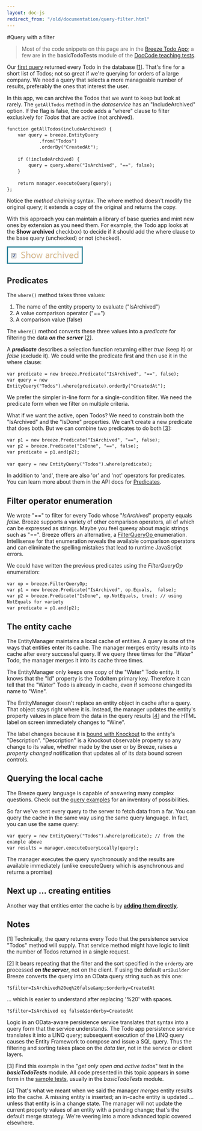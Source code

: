 ```yaml
---
layout: doc-js
redirect_from: "/old/documentation/query-filter.html"
---
```

#Query with a filter

> Most of the code snippets on this page are in the <a href="/doc-samples/about-todo">Breeze Todo App</a>; a few are in the **basicTodoTests** module of the <a href="/doc-samples/doccode">DocCode teaching tests</a>.

Our <a href="/doc-js/lap-first-query">first query</a> returned every Todo in the database [<a href="#note 1">1</a>].  That's fine for a short list of Todos; not so great if we're querying for orders of a large company. We need a query that selects a more manageable number of results, preferably the ones that interest the user.

In this app, we can archive the Todos that we want to keep but look at rarely. The `getAllTodos` method in the *dataservice* has an "IncludeArchived" option. If the flag is false, the code adds a "where" clause to filter exclusively for *Todos* that are active (not archived).

    function getAllTodos(includeArchived) {
        var query = breeze.EntityQuery
                .from("Todos")
                .orderBy("CreatedAt");
    
        if (!includeArchived) {
            query = query.where("IsArchived", "==", false);
        }
    
        return manager.executeQuery(query);
    };

Notice the *method chaining* syntax. The where method doesn't modify the original query; it extends a copy of the original and returns the copy.

With this approach you can maintain a library of base queries and mint new ones by extension as you need them. For example, the Todo app looks at the **Show archived** checkbox) to decide if it should add the where clause to the base query (unchecked) or not (checked).

<img alt="" src="/images/samples/BreezeTodoShowArchivedSnapshot.jpg" />

## Predicates

The `where()` method takes three values:

1. The name of the entity property to evaluate ("IsArchived")
1. A value comparison operator ("==")
1. A comparison value (<span class="codeword">false</span>)


The `where()` method converts these three values into a *predicate* for filtering the data ***on the server*** [<a href="#note 2">2</a>].

A ***predicate*** describes a selection function returning either *true* (keep it) or *false* (exclude it). We could write the predicate first and then use it in the where clause:


    var predicate = new breeze.Predicate("IsArchived", "==", false);  
    var query = new EntityQuery("Todos").where(predicate).orderBy("CreatedAt");

We prefer the simpler in-line form for a single-condition filter. We need the predicate form when we filter on multiple criteria.

What if we want the active, open Todos? We need to constrain both the "IsArchived" and the "IsDone" properties. We can't create a new predicate that does both. But we can combine two predicates to do both [<a href="#note 3">3</a>]:

    var p1 = new breeze.Predicate("IsArchived", "==", false);
    var p2 = breeze.Predicate("IsDone", "==", false); 
    var predicate = p1.and(p2);

    var query = new EntityQuery("Todos").where(predicate);

In addition to 'and', there are also 'or' and 'not' operators for predicates. You can learn more about them in the API docs for <a href="/doc-js/api-docs/classes/Predicate.html">Predicates</a>.

## Filter operator enumeration

We wrote "==" to filter for every Todo whose "*IsArchived*" property equals *false.* Breeze supports a variety of other comparison operators, all of which can be expressed as strings. Maybe you feel queesy about magic strings such as "==". Breeze offers an alternative, a <a href="/doc-js/api-docs/classes/FilterQueryOp.html" target="_blank">FilterQueryOp </a>enumeration. Intellisense for that enumeration reveals the available comparison operators and can eliminate the spelling mistakes that lead to runtime JavaScript errors.

We could have written the previous predicates using the *FilterQueryOp* enumeration:

    var op = breeze.FilterQueryOp;
    var p1 = new breeze.Predicate("IsArchived", op.Equals,  false);
    var p2 = breeze.Predicate("IsDone", op.NotEquals, true); // using NotEquals for variety
    var predicate = p1.and(p2);


## The entity cache

The EntityManager maintains a local cache of entities. A query is one of the ways that entities enter its cache. The manager merges entity results into its cache after every successful query. If we query three times for the "Water" Todo, the manager merges it into its cache three times.

The EntityManager only keeps one copy of the "Water" Todo entity. It knows that the "Id" property is the TodoItem primary key. Therefore it can tell that the "Water" Todo is already in cache, even if someone changed its name to "Wine".

The EntityManager doesn't replace an entity object in cache after a query. That object stays right where it is. Instead, the manager updates the entity's property values in place from the data in the query results [<a href="#note 4">4</a>] and the HTML label on screen immediately changes to "Wine".

The label changes because it is <a href="/doc-js/lap-knockout">bound with Knockout</a> to the entity's "Description". "Description" is a Knockout observable property so any change to its value, whether made by the user or by Breeze, raises a *property changed* notification that updates all of its data bound screen controls.

## Querying the local cache

The Breeze query language is capable of answering many complex questions. Check out the <a href="/doc-js/query-examples">query examples</a> for an inventory of possibilities.

So far we've sent every query to the server to fetch data from a far. You can query the cache in the same way using the same query language. In fact, you can use the same query:

    var query = new EntityQuery("Todos").where(predicate); // from the example above
    var results = manager.executeQueryLocally(query);

The manager executes the query synchronously and the results are available immediately (unlike executeQuery which is asynchronous and returns a promise)

## Next up ... creating entities

Another way that entities enter the cache is by **<a href="/doc-js/lap-add-entity">adding them directly</a>**.

## Notes

<a name="note 1"></a>[1] Technically, the query returns every Todo that the persistence service "Todos" method will supply. That service method might have logic to limit the number of Todos returned in a single request.

<a name="note 2"></a>[2] It bears repeating that the filter and the sort specified in the `orderBy` are processed ***on the server***, not on the client. If using the default `uriBuilder` Breeze converts the query into an OData query string such as this one:

    ?$filter=IsArchived%20eq%20false&amp;$orderby=CreatedAt

... which is easier to understand after replacing '%20' with spaces.

    ?$filter=IsArchived eq false&$orderby=CreatedAt

Logic in an OData-aware persistence service translates that syntax into a query form that the service understands. The Todo app persistence service translates it into a LINQ query; subsequent execution of the LINQ query causes the Entity Framework to compose and issue a SQL query. Thus the filtering and sorting takes place on the *data tier*, not in the service or client layers.

<a name="note 3"></a>[3] Find this example in the "*get only open and active todos*" test in the ***basicTodoTests*** module. All code presented in this topic appears in some form in the <a href="#_Beginning_Breeze:_the_1">sample tests</a>, usually in the *basicTodoTests* module.

<a name="note 4"></a>[4] That's what we meant when we said the manager *merges* entity results into the cache. A missing entity is inserted; an in-cache entity is updated ... unless that entity is in a change state. The manager will not update the current property values of an entity with a pending change; that's the default merge strategy. We're veering into a more advanced topic covered elsewhere.
